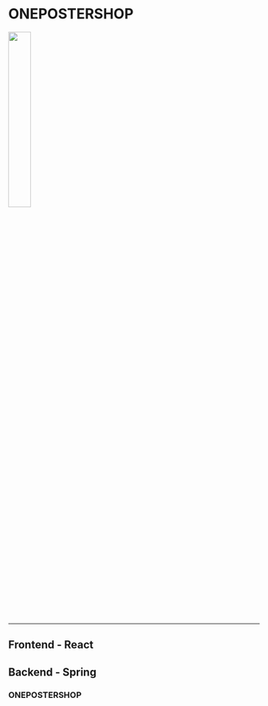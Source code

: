 # ONEPOSTERSHOP
<img src = "https://user-images.githubusercontent.com/101933437/202091942-a841305f-0229-45fb-b189-1ac66b6ef851.jpeg" width="30%" height="30%">

---
## Frontend - React
## Backend - Spring
### ONEPOSTERSHOP
